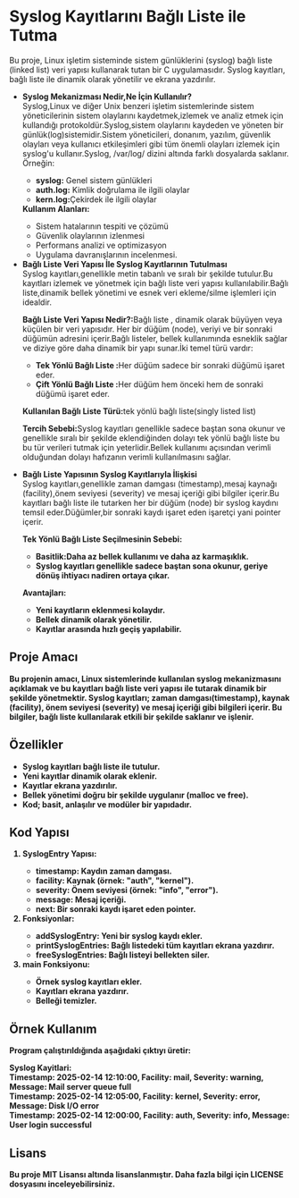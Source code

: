 <h1>Syslog Kayıtlarını Bağlı Liste ile Tutma</h1>
<p>Bu proje, Linux işletim sisteminde sistem günlüklerini (syslog) bağlı liste (linked list) veri yapısı kullanarak tutan bir C uygulamasıdır. Syslog kayıtları, bağlı liste ile dinamik olarak yönetilir ve ekrana yazdırılır.</p>
<ul>
  <li> <b>Syslog Mekanizması Nedir,Ne İçin Kullanılır? </b></li>
  Syslog,Linux ve diğer Unix benzeri işletim sistemlerinde sistem yöneticilerinin sistem olaylarını kaydetmek,izlemek ve analiz etmek için kullandığı protokoldür.Syslog,sistem olaylarını kaydeden ve yöneten bir günlük(log)sistemidir.Sistem yöneticileri, donanım, yazılım, güvenlik olayları veya kullanıcı etkileşimleri gibi tüm önemli olayları izlemek için syslog'u kullanır.Syslog, /var/log/ dizini altında farklı dosyalarda saklanır. Örneğin:<br>
  <ul>
    <li><b>syslog:</b> Genel sistem günlükleri</li>
    <li><b>auth.log:</b> Kimlik doğrulama ile ilgili olaylar</li>
    <li><b>kern.log:</b>Çekirdek ile ilgili olaylar</li>
  </ul>
  <b>Kullanım Alanları:</b>
  <ul>
    <li>Sistem hatalarının tespiti ve çözümü</li>
    <li>Güvenlik olaylarının izlenmesi</li>
    <li>Performans analizi ve optimizasyon</li>
    <li>Uygulama davranışlarının incelenmesi.</li>
  </ul>

  <li> <b>Bağlı Liste Veri Yapısı İle Syslog Kayıtlarının Tutulması </b></li>
  Syslog kayıtları,genellikle metin tabanlı ve sıralı bir şekilde tutulur.Bu kayıtları izlemek ve yönetmek için bağlı liste veri yapısı kullanılabilir.Bağlı liste,dinamik bellek yönetimi ve esnek veri ekleme/silme işlemleri için idealdir. <br>
  <p> <b>Bağlı Liste Veri Yapısı Nedir?:</b>Bağlı liste , dinamik olarak büyüyen veya küçülen bir veri yapısıdır.
Her bir düğüm (node), veriyi ve bir sonraki düğümün adresini içerir.Bağlı listeler, bellek kullanımında esneklik sağlar ve diziye göre daha dinamik bir yapı sunar.İki temel türü vardır:
    <ul>
      <li><b>Tek Yönlü Bağlı Liste :</b>Her düğüm sadece bir sonraki düğümü işaret eder.</li>
      <li><b>Çift Yönlü Bağlı Liste :</b>Her düğüm hem önceki hem de sonraki düğümü işaret eder.</li>
    </ul>
  <p><b>Kullanılan Bağlı Liste Türü:</b>tek yönlü bağlı liste(singly listed list) <br></p>
  <p><b>Tercih Sebebi:</b>Syslog kayıtları genellikle sadece baştan sona okunur ve genellikle sıralı bir şekilde eklendiğinden dolayı tek yönlü bağlı liste bu bu tür verileri tutmak için yeterlidir.Bellek kullanımı açısından verimli olduğundan dolayı hafızanın verimli kullanılmasını sağlar.</p>

  <li> <b>Bağlı Liste Yapısının Syslog Kayıtlarıyla İlişkisi </b></li>
  Syslog kayıtları,genellikle zaman damgası (timestamp),mesaj kaynağı (facility),önem seviyesi (severity) ve mesaj içeriği gibi bilgiler içerir.Bu kayıtları bağlı liste ile tutarken her bir düğüm (node) bir syslog kaydını temsil eder.Düğümler,bir sonraki kaydı işaret eden işaretçi yani pointer içerir. <br>

  
  <p><b>Tek Yönlü Bağlı Liste Seçilmesinin Sebebi:</p>
    <ul>
      <li><b>Basitlik:</b>Daha az bellek kullanımı ve daha az karmaşıklık.</li>
      <li>Syslog kayıtları genellikle sadece baştan sona okunur, geriye dönüş ihtiyacı nadiren ortaya çıkar.</li>
    </ul>
  <p> <b>Avantajları:</b>
    <ul>
      <li>Yeni kayıtların eklenmesi kolaydır.</li>
      <li>Bellek dinamik olarak yönetilir.</li>
      <li>Kayıtlar arasında hızlı geçiş yapılabilir.</li>
    </ul>
  </p>
    
</ul>

<h2>Proje Amacı</h2>
<p>Bu projenin amacı, Linux sistemlerinde kullanılan syslog mekanizmasını açıklamak ve bu kayıtları bağlı liste veri yapısı ile tutarak dinamik bir şekilde yönetmektir. Syslog kayıtları; zaman damgası(timestamp), kaynak (facility), önem seviyesi (severity) ve mesaj içeriği gibi bilgileri içerir. Bu bilgiler, bağlı liste kullanılarak etkili bir şekilde saklanır ve işlenir.</p>

<h2>Özellikler</h2>
<ul>
  <li>Syslog kayıtları bağlı liste ile tutulur.</li>
  <li>Yeni kayıtlar dinamik olarak eklenir.</li>
  <li>Kayıtlar ekrana yazdırılır.</li>
  <li>Bellek yönetimi doğru bir şekilde uygulanır (malloc ve free).</li>
  <li>Kod; basit, anlaşılır ve modüler bir yapıdadır.</li>
</ul>

<h2>Kod Yapısı</h2>
<ol>
  <li> <b>SyslogEntry Yapısı:</b> </li>
  <ul>
    <li>timestamp: Kaydın zaman damgası.</li>
    <li>facility: Kaynak (örnek: "auth", "kernel").</li>
    <li>severity: Önem seviyesi (örnek: "info", "error").</li>
    <li>message: Mesaj içeriği.</li>
    <li>next: Bir sonraki kaydı işaret eden pointer.</li>
  </ul>

  <li> <b>Fonksiyonlar:</b></li>
  <ul>
  <li>addSyslogEntry: Yeni bir syslog kaydı ekler.</li>
  <li>printSyslogEntries: Bağlı listedeki tüm kayıtları ekrana yazdırır.</li>
  <li>freeSyslogEntries: Bağlı listeyi bellekten siler.</li>
 </ul>

 <li> <b>main Fonksiyonu:</b></li>
 <ul>
 <li>Örnek syslog kayıtları ekler.</li>
 <li>Kayıtları ekrana yazdırır.</li>
 <li>Belleği temizler.</li>
 </ul>
    
</li>
</ol>


<h2>Örnek Kullanım</h2>
<p>Program çalıştırıldığında aşağıdaki çıktıyı üretir:</p>
<p><b>Syslog Kayitlari: <br>
Timestamp: 2025-02-14 12:10:00, Facility: mail, Severity: warning, Message: Mail server queue full <br>
Timestamp: 2025-02-14 12:05:00, Facility: kernel, Severity: error, Message: Disk I/O error <br>
Timestamp: 2025-02-14 12:00:00, Facility: auth, Severity: info, Message: User login successful</b></p>


<h2>Lisans</h2>
<p>Bu proje MIT Lisansı altında lisanslanmıştır. Daha fazla bilgi için <b>LICENSE</b> dosyasını inceleyebilirsiniz.</p>
